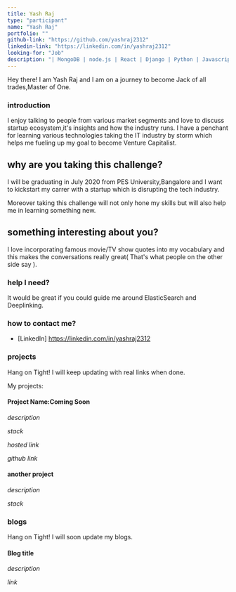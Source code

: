 ```yaml
---
title: Yash Raj
type: "participant"
name: "Yash Raj"
portfolio: ""
github-link: "https://github.com/yashraj2312"
linkedin-link: "https://linkedin.com/in/yashraj2312"
looking-for: "Job"
description: "| MongoDB | node.js | React | Django | Python | Javascript | AWS | JIRA |"
---
```


Hey there! I am Yash Raj and I am on a journey to become Jack of all trades,Master of One.

### introduction

I enjoy talking to people from various market segments and love to discuss startup ecosystem,it's insights and how the industry runs. I have a penchant for learning various technologies taking the IT industry by storm which helps me fueling up my goal to become Venture Capitalist. 

## why are you taking this challenge?

I will be graduating in July 2020 from PES University,Bangalore and I want to kickstart my carrer with a startup which is disrupting the tech industry.

Moreover taking this challenge will not only hone my skills but will also help me in learning something new.

## something interesting about you?

I love incorporating famous movie/TV show quotes into my vocabulary and this makes the conversations really great( That's what people on the other side say ).

### help I need?

It would be great if you could guide me around ElasticSearch and Deeplinking.

### how to contact me?

- [LinkedIn] https://linkedin.com/in/yashraj2312

### projects

Hang on Tight! I will keep updating with real links when done.

My projects:

#### Project Name:Coming Soon

_description_ 

_stack_ 

_hosted link_

_github link_ 

#### another project

_description_

_stack_

### blogs

Hang on Tight! I will soon update my blogs.

#### Blog title

_description_ 

_link_ 
